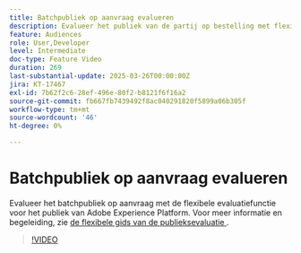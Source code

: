 ```yaml
---
title: Batchpubliek op aanvraag evalueren
description: Evalueer het publiek van de partij op bestelling met flexibele publieksevaluatie.
feature: Audiences
role: User,Developer
level: Intermediate
doc-type: Feature Video
duration: 269
last-substantial-update: 2025-03-26T00:00:00Z
jira: KT-17467
exl-id: 7b62f2c6-28ef-496e-80f2-b8121f6f16a2
source-git-commit: fb667fb7439492f8ac040291820f5899a06b305f
workflow-type: tm+mt
source-wordcount: '46'
ht-degree: 0%

---
```


# Batchpubliek op aanvraag evalueren

Evalueer het batchpubliek op aanvraag met de flexibele evaluatiefunctie voor het publiek van Adobe Experience Platform. Voor meer informatie en begeleiding, zie [&#x200B; de flexibele gids van de publieksevaluatie &#x200B;](https://experienceleague.adobe.com/nl/docs/experience-platform/segmentation/methods/flexible-audience-evaluation).

>[!VIDEO](https://video.tv.adobe.com/v/3453646/?learn=on&enablevpops&captions=dut)
